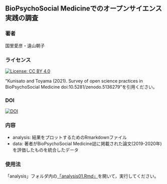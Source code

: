 ## BioPsychoSocial Medicineでのオープンサイエンス実践の調査

### 著者

国里愛彦・遠山朝子

### ライセンス

[![License: CC BY 4.0](https://licensebuttons.net/l/by/4.0/80x15.png)](https://creativecommons.org/licenses/by/4.0/)

"Kunisato and Toyama (2021). Survey of open science practices in BioPsychoSocial Medicine doi:10.5281/zenodo.5136279"を引用ください。

### DOI

[![DOI](https://zenodo.org/badge/388279203.svg)](https://zenodo.org/badge/latestdoi/388279203)

### 内容

- analysis: 結果をプロットするためのRmarkdownファイル
- data: 著者がBioPsychoSocial Medicine誌に掲載された論文(2019-2020年)を評価したものを統合したデータ

### 使用法

「analysis」フォルダ内の[「analysis01.Rmd」](analysis/analysis01.Rmd)を開いて，実行してください。
